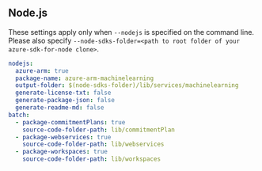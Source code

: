 ## Node.js

These settings apply only when `--nodejs` is specified on the command line.
Please also specify `--node-sdks-folder=<path to root folder of your azure-sdk-for-node clone>`.

``` yaml $(nodejs)
nodejs:
  azure-arm: true
  package-name: azure-arm-machinelearning
  output-folder: $(node-sdks-folder)/lib/services/machinelearning
  generate-license-txt: false
  generate-package-json: false
  generate-readme-md: false
batch:
  - package-commitmentPlans: true
    source-code-folder-path: lib/commitmentPlan
  - package-webservices: true
    source-code-folder-path: lib/webservices
  - package-workspaces: true
    source-code-folder-path: lib/workspaces
```
